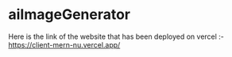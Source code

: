 # aiImageGenerator

Here is the link of the website that has been deployed on vercel :-
https://client-mern-nu.vercel.app/

